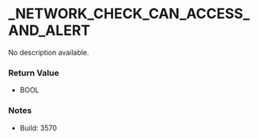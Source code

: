 # _NETWORK_CHECK_CAN_ACCESS_AND_ALERT

No description available.

### Return Value
* BOOL

### Notes
* Build: 3570


